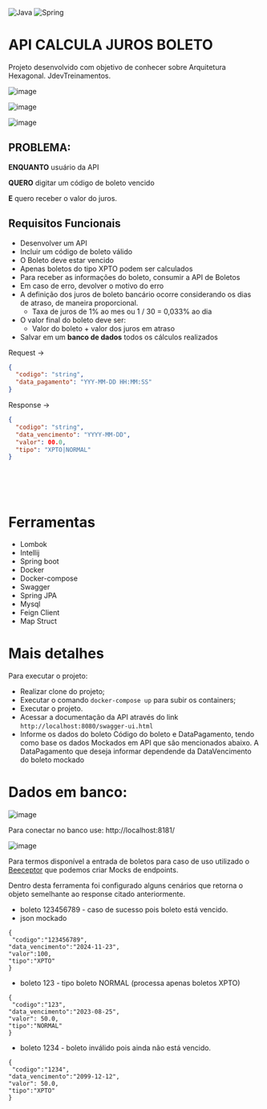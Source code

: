 ![Java](https://img.shields.io/badge/java-%23ED8B00.svg?style=for-the-badge&logo=openjdk&logoColor=white)
![Spring](https://img.shields.io/badge/spring-%236DB33F.svg?style=for-the-badge&logo=spring&logoColor=white)

# API CALCULA JUROS BOLETO

Projeto desenvolvido com objetivo de conhecer sobre Arquitetura Hexagonal. JdevTreinamentos.

![image](https://github.com/user-attachments/assets/2bf9bcc3-908a-4dbc-b9d7-bbfbb382c13c)

![image](https://github.com/user-attachments/assets/d2d676da-ab79-4798-a97e-32e8e43d196b)

![image](https://github.com/user-attachments/assets/80e96c32-7720-4fa4-a9a2-b16439d98688)


## PROBLEMA:
**ENQUANTO** usuário da API

**QUERO** digitar um código de boleto vencido

**E** quero receber o valor do juros.


## Requisitos Funcionais
- Desenvolver um API
- Incluir um código de boleto válido
- O Boleto deve estar vencido
- Apenas boletos do tipo XPTO podem ser calculados
- Para receber as informações do boleto, consumir a API de Boletos
- Em caso de erro, devolver o motivo do erro
- A definição dos juros de boleto bancário ocorre considerando os dias de atraso, de maneira proporcional.
    - Taxa de juros de 1% ao mes ou 1 / 30 = 0,033% ao dia
- O valor final do boleto deve ser:
    - Valor do boleto +  valor dos juros em atraso
- Salvar em um **banco de dados** todos os cálculos realizados

Request →
```json
{
  "codigo": "string",
  "data_pagamento": "YYY-MM-DD HH:MM:SS"
}
```

Response →
```json
{
  "codigo": "string",
  "data_vencimento": "YYYY-MM-DD",
  "valor": 00.0,
  "tipo": "XPTO|NORMAL"
}
```

<br>
<br>
<br>


# Ferramentas

- Lombok
- Intellij
- Spring boot
- Docker
- Docker-compose
- Swagger
- Spring JPA
- Mysql
- Feign Client
- Map Struct

# Mais detalhes

Para executar o projeto:
 - Realizar clone do projeto;
 - Executar o comando `docker-compose up` para subir os containers;
 - Executar o projeto.
 - Acessar a documentação da API através do link `http://localhost:8080/swagger-ui.html`
 - Informe os dados do boleto Código do boleto e DataPagamento, tendo como base os dados Mockados em API que são mencionados abaixo.
   A DataPagamento que deseja informar dependende da DataVencimento do boleto mockado


# Dados em banco: 
![image](https://github.com/user-attachments/assets/39c0afb4-49f8-456b-9b1a-1a1613953e31)

Para conectar no banco use: http://localhost:8181/

![image](https://github.com/user-attachments/assets/d189e149-9049-4e75-b6aa-137dab83a04a)


Para termos disponível a entrada de boletos para caso de uso utilizado o [Beeceptor](https://beeceptor.com/) que podemos criar Mocks de endpoints.


Dentro desta ferramenta foi configurado alguns cenários que retorna o objeto semelhante ao response citado anteriormente.
- boleto 123456789 - caso de sucesso pois boleto está vencido.
- json mockado
````
{
 "codigo":"123456789",
"data_vencimento":"2024-11-23",
"valor":100,
"tipo":"XPTO"
}
`````
- boleto 123 - tipo boleto NORMAL (processa apenas boletos XPTO)
````
{
 "codigo":"123",
"data_vencimento":"2023-08-25",
"valor": 50.0,
"tipo":"NORMAL"
}
`````
- boleto 1234 - boleto inválido pois ainda não está vencido.
````
{
 "codigo":"1234",
"data_vencimento":"2099-12-12",
"valor": 50.0,
"tipo":"XPTO"
}
`````
